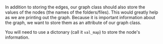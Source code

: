 <!--title={Initializing the Graph: Adding the Values}-->

<!--badges={Python:7,Algorithms:15}-->

<!--concepts={directedGraphs, introToGraphs, useOfGraphs}-->

In addition to storing the edges, our graph class should also store the values of the nodes (the names of the folders/files).  This would greatly help as we are printing out the graph. Because it is important information about the graph, we want to store them as an attribute of our graph class.

You will need to use a dictonary (call it `val_map`) to store the node's information.
